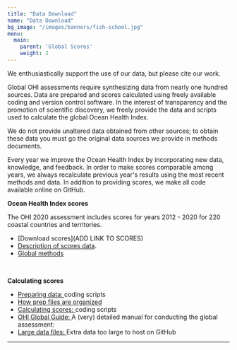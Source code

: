 ```yaml
---
title: "Data Download"
name: "Data Download"
bg_image: "/images/banners/fish-school.jpg"
menu:
  main:
    parent: 'Global Scores'
    weight: 2
---
```

We enthusiastically support the use of our data, but please cite our work.

Global OHI assessments require synthesizing data from nearly one hundred sources. 
Data are prepared and scores calculated using freely available coding and version control software. In the interest of transparency and the promotion of scientific discovery, we freely provide the data and scripts used to calculate the global Ocean Health Index. 

We do not provide unaltered data obtained from other sources; to obtain these data you must go the original data sources we provide in methods documents.

Every year we improve the Ocean Health Index by incorporating new data, knowledge, and feedback. In order to make scores comparable among years, we always recalculate previous year's results using the most recent methods and data. In addition to providing scores, we make all code available online on GitHub.  


**Ocean Health Index scores**

The OHI 2020 assessment includes scores for years 2012 - 2020 for 220 coastal countries and territories.

- [Download scores](ADD LINK TO SCORES) 
- [Description of scores data](https://github.com/OHI-Science/ohi-global/blob/draft/yearly_results/README.md#global-ohi-score-metadata).
- [Global methods](http://htmlpreview.github.io/?https://github.com/OHI-Science/ohi-global/published/documents/methods/Supplement.html)

<br>

**Calculating scores**

- [Preparing data: ](https://github.com/OHI-Science/ohiprep_v2019) coding scripts
- [How prep files are organized](https://github.com/OHI-Science/ohiprep_v2018/blob/gh-pages/src/dataOrganization_SOP.md#sop-for-data-management-for-ocean-health-index-assessments)
- [Calculating scores: ](https://github.com/OHI-Science/ohi-global/releases) coding scripts
- [OHI Global Guide: ](http://ohi-science.org/ohi-global-guide/index.html) A (very) detailed manual for conducting the global assessment:
- [Large data files: ](https://mazu.nceas.ucsb.edu/data/) Extra data too large to host on GitHub

---- 

